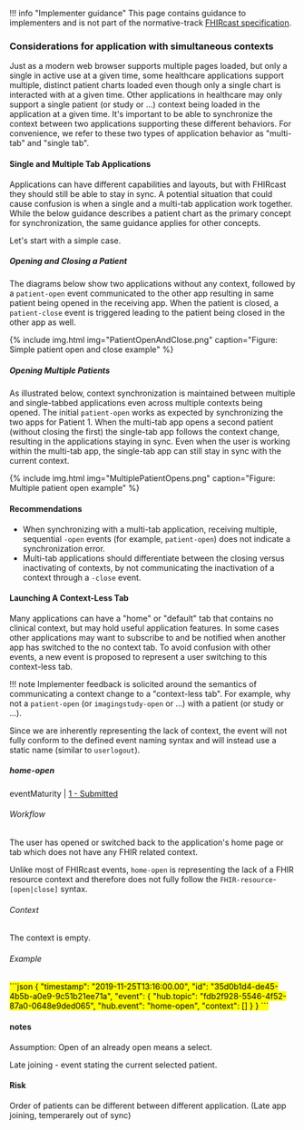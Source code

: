 !!! info "Implementer guidance" 
    This page contains guidance to implementers and is not part of the normative-track [FHIRcast specification](../specification/STU2).

### Considerations for application with simultaneous contexts

Just as a modern web browser supports multiple pages loaded, but only a single in active use at a given time, some healthcare applications support multiple, distinct patient charts loaded even though  only a single chart is interacted with at a given time. Other applications in healthcare may only support a single patient (or study or ...) context being loaded in the application at a given time. It's important to be able to synchronize the context between two applications supporting these different behaviors. For convenience, we refer to these two types of application behavior as "multi-tab" and "single tab".
    
#### Single and Multiple Tab Applications
Applications can have different capabilities and layouts, but with FHIRcast they should still be able to stay in sync. A potential situation that could cause confusion is when a single and a multi-tab application work together. While the below guidance describes a patient chart as the primary concept for synchronization, the same guidance applies for other concepts.  

Let's start with a simple case.

##### Opening and Closing a Patient
The diagrams below show two applications without any context, followed by a `patient-open` event communicated to the other app resulting in same patient being opened in the receiving app. When the patient is closed, a `patient-close` event is triggered leading to the patient being closed in the other app as well.

{% include img.html img="PatientOpenAndClose.png" caption="Figure: Simple patient open and close example" %}


##### Opening Multiple Patients
As illustrated below, context synchronization is maintained between multiple and single-tabbed applications even across multiple contexts being opened. The initial `patient-open` works as expected by synchronizing the two apps for Patient 1. When the multi-tab app opens a second patient (without closing the first) the single-tab app follows the context change, resulting in the applications staying in sync. Even when the user is working within the multi-tab app, the single-tab app can still stay in sync with the current context.

{% include img.html img="MultiplePatientOpens.png" caption="Figure: Multiple patient open example" %}

#### Recommendations
* When synchronizing with a multi-tab application, receiving multiple, sequential `-open` events (for example, `patient-open`) does not indicate a synchronization error. 
* Multi-tab applications should differentiate between the closing versus inactivating of contexts, by not communicating the inactivation of a context through a `-close` event. 

#### Launching A Context-Less Tab
Many applications can have a "home" or "default" tab that contains no clinical context, but may hold useful application features. In some cases other applications may want to subscribe to and be notified when another app has switched to the no context tab. To avoid confusion with other events, a new event is proposed to represent a user switching to this context-less tab. 

!!! note 
    Implementer feedback is solicited around the semantics of communicating a context change to a "context-less tab". For example, why not a `patient-open` (or `imagingstudy-open` or ...) with a patient (or study or ...). 

Since we are inherently representing the lack of context, the event will not fully conform to the defined event naming syntax and will instead use a static name (similar to `userlogout`).


##### home-open

eventMaturity | [1 - Submitted](../../specification/STU1/#event-maturity-model)

###### Workflow

The user has opened or switched back to the application's home page or tab which does not have any FHIR related context.

Unlike most of FHIRcast events, `home-open` is representing the lack of a FHIR resource context and therefore does not fully follow the `FHIR-resource`-`[open|close]` syntax.

###### Context

The context is empty.

###### Example

<mark>
```json
{
  "timestamp": "2019-11-25T13:16:00.00",
  "id": "35d0b1d4-de45-4b5b-a0e9-9c51b21ee71a",
  "event": {
	"hub.topic": "fdb2f928-5546-4f52-87a0-0648e9ded065", 
	"hub.event": "home-open", 
	"context": [] 
  }
}
```
</mark>


#### notes
Assumption: Open of an already open means a select.

Late joining  - event stating the current selected patient.

#### Risk

Order of patients can be different between different application. (Late app joining, temperarely out of sync)